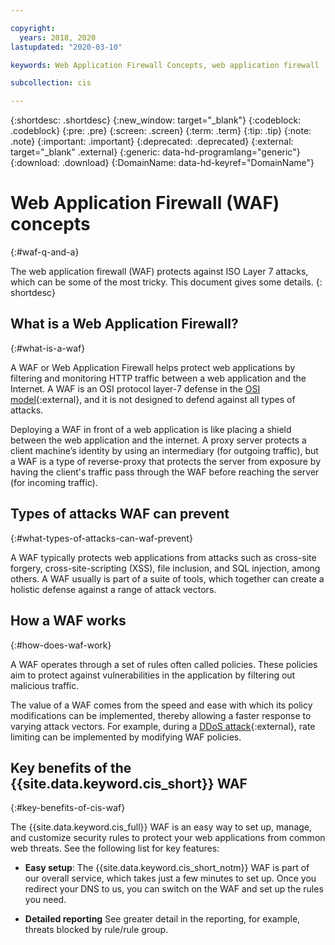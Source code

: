 ```yaml
---

copyright:
  years: 2018, 2020
lastupdated: "2020-03-10"

keywords: Web Application Firewall Concepts, web application firewall

subcollection: cis

---
```


{:shortdesc: .shortdesc}
{:new_window: target="_blank"}
{:codeblock: .codeblock}
{:pre: .pre}
{:screen: .screen}
{:term: .term}
{:tip: .tip}
{:note: .note}
{:important: .important}
{:deprecated: .deprecated}
{:external: target="_blank" .external}
{:generic: data-hd-programlang="generic"}
{:download: .download}
{:DomainName: data-hd-keyref="DomainName"}

# Web Application Firewall (WAF) concepts
{:#waf-q-and-a}

The web application firewall (WAF) protects against ISO Layer 7 attacks, which can be some of the most tricky. This document gives some details.
{: shortdesc}

## What is a Web Application Firewall?
{:#what-is-a-waf}

A WAF or Web Application Firewall helps protect web applications by filtering and monitoring HTTP traffic between a web application and the Internet. A WAF is an OSI protocol layer-7 defense in the [OSI model](https://en.wikipedia.org/wiki/OSI_model){:external}, and it is not designed to defend against all types of attacks.

Deploying a WAF in front of a web application is like placing a shield between the web application and the internet. A proxy server protects a client machine’s identity by using an intermediary (for outgoing traffic), but a WAF is a type of reverse-proxy that protects the server from exposure by having the client's traffic pass through the WAF before reaching the server (for incoming traffic).

## Types of attacks WAF can prevent
{:#what-types-of-attacks-can-waf-prevent}

A WAF typically protects web applications from attacks such as cross-site forgery, cross-site-scripting (XSS), file inclusion, and SQL injection, among others. A WAF usually is part of a suite of tools, which together can create a holistic defense against a range of attack vectors.

## How a WAF works
{:#how-does-waf-work}

A WAF operates through a set of rules often called policies. These policies aim to protect against vulnerabilities in the application by filtering out malicious traffic.

The value of a WAF comes from the speed and ease with which its policy modifications can be implemented, thereby allowing a faster response to varying attack vectors. For example, during a [DDoS attack](https://en.wikipedia.org/wiki/Denial-of-service_attack){:external}, rate limiting can be implemented by modifying WAF policies.

## Key benefits of the {{site.data.keyword.cis_short}} WAF
{:#key-benefits-of-cis-waf}

The {{site.data.keyword.cis_full}} WAF is an easy way to set up, manage, and customize security rules to protect your web applications from common web threats. See the following list for key features:

 * **Easy setup**: The {{site.data.keyword.cis_short_notm}} WAF is part of our overall service, which takes just a few minutes to set up. Once you redirect your DNS to us, you can switch on the WAF and set up the rules you need.

 * **Detailed reporting** See greater detail in the reporting, for example, threats blocked by rule/rule group.
